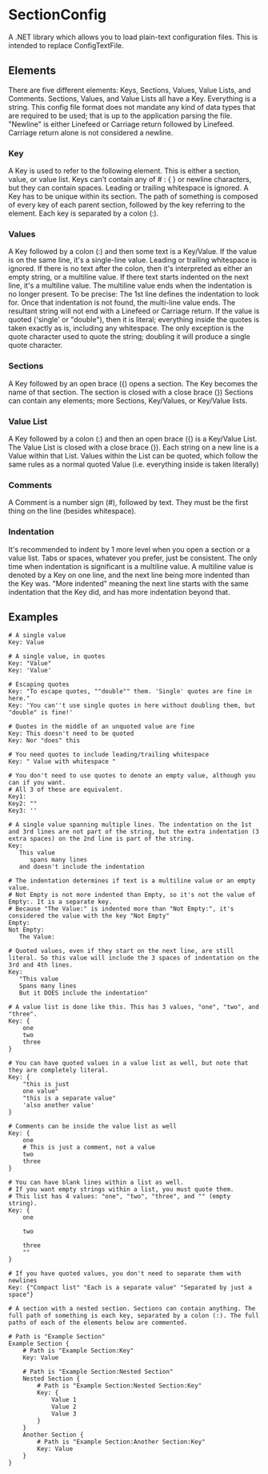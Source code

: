 # SectionConfig
A .NET library which allows you to load plain-text configuration files. This is intended to replace ConfigTextFile.


## Elements
There are five different elements: Keys, Sections, Values, Value Lists, and Comments.
Sections, Values, and Value Lists all have a Key.
Everything is a string. This config file format does not mandate any kind of data types that are required to be used; that is up to the application parsing the file.
"Newline" is either Linefeed or Carriage return followed by Linefeed. Carriage return alone is not considered a newline.


### Key
A Key is used to refer to the following element. This is either a section, value, or value list. Keys can't contain any of # : { } or newline characters, but they can contain spaces. Leading or trailing whitespace is ignored.
A Key has to be unique within its section.
The path of something is composed of every key of each parent section, followed by the key referring to the element. Each key is separated by a colon (:).


### Values
A Key followed by a colon (:) and then some text is a Key/Value.
If the value is on the same line, it's a single-line value. Leading or trailing whitespace is ignored.
If there is no text after the colon, then it's interpreted as either an empty string, or a multiline value.
If there text starts indented on the next line, it's a multiline value. The multiline value ends when the indentation is no longer present. To be precise: The 1st line defines the indentation to look for. Once that indentation is not found, the multi-line value ends. The resultant string will not end with a Linefeed or Carriage return.
If the value is quoted ('single' or "double"), then it is literal; everything inside the quotes is taken exactly as is, including any whitespace. The only exception is the quote character used to quote the string; doubling it will produce a single quote character.


### Sections
A Key followed by an open brace ({) opens a section. The Key becomes the name of that section. The section is closed with a close brace (})
Sections can contain any elements; more Sections, Key/Values, or Key/Value lists.


### Value List
A Key followed by a colon (:) and then an open brace ({) is a Key/Value List. The Value List is closed with a close brace (}).
Each string on a new line is a Value within that List. Values within the List can be quoted, which follow the same rules as a normal quoted Value (i.e. everything inside is taken literally)


### Comments
A Comment is a number sign (#), followed by text. They must be the first thing on the line (besides whitespace).

### Indentation
It's recommended to indent by 1 more level when you open a section or a value list. Tabs or spaces, whatever you prefer, just be consistent.
The only time when indentation is significant is a multiline value. A multiline value is denoted by a Key on one line, and the next line being more indented than the Key was. "More indented" meaning the next line starts with the same indentation that the Key did, and has more indentation beyond that.


## Examples

```
# A single value
Key: Value

# A single value, in quotes
Key: "Value"
Key: 'Value'

# Escaping quotes
Key: "To escape quotes, ""double"" them. 'Single' quotes are fine in here."
Key: 'You can''t use single quotes in here without doubling them, but "double" is fine!'

# Quotes in the middle of an unquoted value are fine
Key: This doesn't need to be quoted
Key: Nor "does" this

# You need quotes to include leading/trailing whitespace
Key: " Value with whitespace "

# You don't need to use quotes to denote an empty value, although you can if you want.
# All 3 of these are equivalent.
Key1:
Key2: ""
Key3: ''

# A single value spanning multiple lines. The indentation on the 1st and 3rd lines are not part of the string, but the extra indentation (3 extra spaces) on the 2nd line is part of the string.
Key:
   This value
      spans many lines
   and doesn't include the indentation

# The indentation determines if text is a multiline value or an empty value.
# Not Empty is not more indented than Empty, so it's not the value of Empty:. It is a separate key.
# Because "The Value:" is indented more than "Not Empty:", it's considered the value with the key "Not Empty"
Empty:
Not Empty:
   The Value:

# Quoted values, even if they start on the next line, are still literal. So this value will include the 3 spaces of indentation on the 3rd and 4th lines.
Key:
   "This value
   Spans many lines
   But it DOES include the indentation"

# A value list is done like this. This has 3 values, "one", "two", and "three".
Key: {
	one
	two
	three
}

# You can have quoted values in a value list as well, but note that they are completely literal.
Key: {
	"this is just
	one value"
	"this is a separate value"
	'also another value'
}

# Comments can be inside the value list as well
Key: {
	one
	# This is just a comment, not a value
	two
	three
}

# You can have blank lines within a list as well.
# If you want empty strings within a list, you must quote them.
# This list has 4 values: "one", "two", "three", and "" (empty string).
Key: {
	one
	
	two
	
	three
	""
}

# If you have quoted values, you don't need to separate them with newlines
Key: {"Compact list" "Each is a separate value" "Separated by just a space"}

# A section with a nested section. Sections can contain anything. The full path of something is each key, separated by a colon (:). The full paths of each of the elements below are commented.

# Path is "Example Section"
Example Section {
	# Path is "Example Section:Key"
	Key: Value

	# Path is "Example Section:Nested Section"
	Nested Section {
		# Path is "Example Section:Nested Section:Key"
		Key: {
			Value 1
			Value 2
			Value 3
		}
	}
	Another Section {
		# Path is "Example Section:Another Section:Key"
		Key: Value
	}
}
```